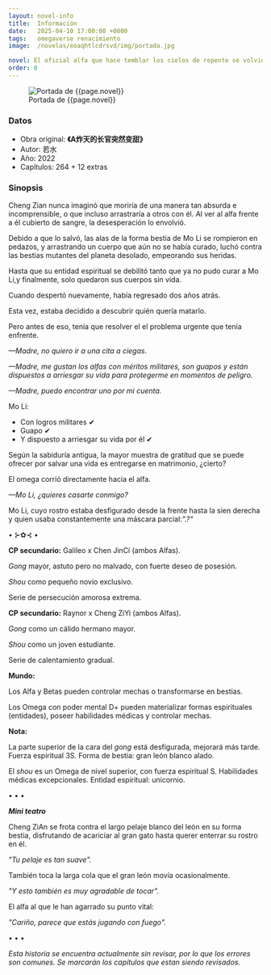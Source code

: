 ```yaml
---
layout: novel-info
title:  Información
date:   2025-04-10 17:00:00 +0000
tags:   omegaverse renacimiento
image:  /novelas/eoaqhtlcdrsvd/img/portada.jpg

novel: El oficial alfa que hace temblar los cielos de repente se volvió dulce
order: 0
---
```


<figure>
    <img src="{{ site.baseurl }}{{page.image}}" alt="Portada de {{page.novel}}">
    <figcaption>Portada de {{page.novel}}</figcaption>
</figure>

### Datos

- Obra original: **《A炸天的长官突然变甜》**
- Autor: 若水
- Año: 2022
- Capítulos: 264 + 12 extras

### Sinopsis

Cheng Zian nunca imaginó que moriría de una manera tan absurda e incomprensible, o que incluso arrastraría a otros con él. Al ver al alfa frente a él cubierto de sangre, la desesperación lo envolvió.

Debido a que lo salvó, las alas de la forma bestia de Mo Li se rompieron en pedazos, y arrastrando un cuerpo que aún no se había curado, luchó contra las bestias mutantes del planeta desolado, empeorando sus heridas.

Hasta que su entidad espiritual se debilitó tanto que ya no pudo curar a Mo Li,y finalmente, solo quedaron sus cuerpos sin vida.

Cuando despertó nuevamente, había regresado dos años atrás.

Esta vez, estaba decidido a descubrir quién quería matarlo.

Pero antes de eso, tenía que resolver el el problema urgente que tenía enfrente.

_—Madre, no quiero ir a una cita a ciegas._

_—Madre, me gustan los alfas con méritos militares, son guapos y están dispuestos a arriesgar su vida para protegerme en momentos de peligro._

_—Madre, puedo encontrar uno por mi cuenta._

Mo Li: 
- Con logros militares ✔
- Guapo ✔
- Y dispuesto a arriesgar su vida por él ✔


Según la sabiduría antigua, la mayor muestra de gratitud que se puede ofrecer por salvar una vida es entregarse en matrimonio, ¿cierto?

El omega corrió directamente hacia el alfa.

_—Mo Li, ¿quieres casarte conmigo?_

Mo Li, cuyo rostro estaba desfigurado desde la frente hasta la sien derecha y quien usaba constantemente una máscara parcial:_".?"_


• ⊱✿⊰ •

**CP secundario:** Galileo x Chen JinCí (ambos Alfas). 

_Gong_ mayor, astuto pero no malvado, con fuerte deseo de posesión.

_Shou_ como pequeño novio exclusivo.

Serie de persecución amorosa extrema.

**CP secundario:** Raynor x Cheng ZiYi (ambos Alfas). 

_Gong_ como un cálido hermano mayor.

_Shou_ como un joven estudiante.

Serie de calentamiento gradual.

**Mundo:** 

Los Alfa y Betas pueden controlar mechas o transformarse en bestias. 

Los Omega con poder mental D+ pueden materializar formas espirituales (entidades), poseer habilidades médicas y controlar mechas.


**Nota:**

La parte superior de la cara del _gong_ está desfigurada, mejorará más tarde. Fuerza espiritual 3S. Forma de bestia: gran león blanco alado. 

El _shou_ es un Omega de nivel superior, con fuerza espiritual S. Habilidades médicas excepcionales.  Entidad espiritual: unicornio.


• • •

_**Mini teatro**_

Cheng ZiAn se frota contra el largo pelaje blanco del león en su forma bestia, disfrutando de acariciar al gran gato hasta querer enterrar su rostro en él.

_"Tu pelaje es tan suave"._

También toca la larga cola que el gran león movía ocasionalmente.

_"Y esto también es muy agradable de tocar"._

El alfa al que le han agarrado su punto vital: 

_"Cariño, parece que estás jugando con fuego"._


• • •


_Esta historia se encuentra actualmente sin revisar, por lo que los errores son comunes. Se marcarán los capítulos que estan siendo revisados._